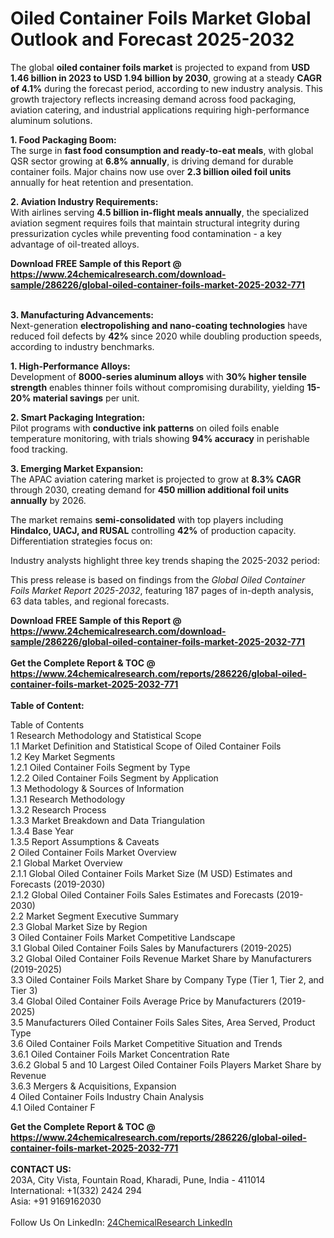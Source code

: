 <h1>Oiled Container Foils Market Global Outlook and Forecast 2025-2032</h1><p>The global <strong>oiled container foils market</strong> is projected to expand from <strong>USD 1.46 billion in 2023 to USD 1.94 billion by 2030</strong>, growing at a steady <strong>CAGR of 4.1%</strong> during the forecast period, according to new industry analysis. This growth trajectory reflects increasing demand across food packaging, aviation catering, and industrial applications requiring high-performance aluminum solutions.</p><p><strong>1. Food Packaging Boom:</strong><br>
The surge in <strong>fast food consumption and ready-to-eat meals</strong>, with global QSR sector growing at <strong>6.8% annually</strong>, is driving demand for durable container foils. Major chains now use over <strong>2.3 billion oiled foil units</strong> annually for heat retention and presentation.</p><p><strong>2. Aviation Industry Requirements:</strong><br>
With airlines serving <strong>4.5 billion in-flight meals annually</strong>, the specialized aviation segment requires foils that maintain structural integrity during pressurization cycles while preventing food contamination - a key advantage of oil-treated alloys.</p><div><b>Download FREE Sample of this Report @ 
            <a href="https://www.24chemicalresearch.com/download-sample/286226/global-oiled-container-foils-market-2025-2032-771">
            https://www.24chemicalresearch.com/download-sample/286226/global-oiled-container-foils-market-2025-2032-771</a></b></div><br><p><strong>3. Manufacturing Advancements:</strong><br>
Next-generation <strong>electropolishing and nano-coating technologies</strong> have reduced foil defects by <strong>42%</strong> since 2020 while doubling production speeds, according to industry benchmarks.</p><p><strong>1. High-Performance Alloys:</strong><br>
Development of <strong>8000-series aluminum alloys</strong> with <strong>30% higher tensile strength</strong> enables thinner foils without compromising durability, yielding <strong>15-20% material savings</strong> per unit.</p><p><strong>2. Smart Packaging Integration:</strong><br>
Pilot programs with <strong>conductive ink patterns</strong> on oiled foils enable temperature monitoring, with trials showing <strong>94% accuracy</strong> in perishable food tracking.</p><p><strong>3. Emerging Market Expansion:</strong><br>
The APAC aviation catering market is projected to grow at <strong>8.3% CAGR</strong> through 2030, creating demand for <strong>450 million additional foil units annually</strong> by 2026.</p><p>The market remains <strong>semi-consolidated</strong> with top players including <strong>Hindalco, UACJ, and RUSAL</strong> controlling <strong>42%</strong> of production capacity. Differentiation strategies focus on:</p><p>Industry analysts highlight three key trends shaping the 2025-2032 period:</p><p>This press release is based on findings from the <em>Global Oiled Container Foils Market Report 2025-2032</em>, featuring 187 pages of in-depth analysis, 63 data tables, and regional forecasts.</p><div><b>Download FREE Sample of this Report @ 
            <a href="https://www.24chemicalresearch.com/download-sample/286226/global-oiled-container-foils-market-2025-2032-771">
            https://www.24chemicalresearch.com/download-sample/286226/global-oiled-container-foils-market-2025-2032-771</a></b></div><br><div><b>Get the Complete Report & TOC @ 
            <a href="https://www.24chemicalresearch.com/reports/286226/global-oiled-container-foils-market-2025-2032-771">
            https://www.24chemicalresearch.com/reports/286226/global-oiled-container-foils-market-2025-2032-771</a></b></div><br>
            <b>Table of Content:</b><p>Table of Contents<br />
1 Research Methodology and Statistical Scope<br />
1.1 Market Definition and Statistical Scope of Oiled Container Foils<br />
1.2 Key Market Segments<br />
1.2.1 Oiled Container Foils Segment by Type<br />
1.2.2 Oiled Container Foils Segment by Application<br />
1.3 Methodology & Sources of Information<br />
1.3.1 Research Methodology<br />
1.3.2 Research Process<br />
1.3.3 Market Breakdown and Data Triangulation<br />
1.3.4 Base Year<br />
1.3.5 Report Assumptions & Caveats<br />
2 Oiled Container Foils Market Overview<br />
2.1 Global Market Overview<br />
2.1.1 Global Oiled Container Foils Market Size (M USD) Estimates and Forecasts (2019-2030)<br />
2.1.2 Global Oiled Container Foils Sales Estimates and Forecasts (2019-2030)<br />
2.2 Market Segment Executive Summary<br />
2.3 Global Market Size by Region<br />
3 Oiled Container Foils Market Competitive Landscape<br />
3.1 Global Oiled Container Foils Sales by Manufacturers (2019-2025)<br />
3.2 Global Oiled Container Foils Revenue Market Share by Manufacturers (2019-2025)<br />
3.3 Oiled Container Foils Market Share by Company Type (Tier 1, Tier 2, and Tier 3)<br />
3.4 Global Oiled Container Foils Average Price by Manufacturers (2019-2025)<br />
3.5 Manufacturers Oiled Container Foils Sales Sites, Area Served, Product Type<br />
3.6 Oiled Container Foils Market Competitive Situation and Trends<br />
3.6.1 Oiled Container Foils Market Concentration Rate<br />
3.6.2 Global 5 and 10 Largest Oiled Container Foils Players Market Share by Revenue<br />
3.6.3 Mergers & Acquisitions, Expansion<br />
4 Oiled Container Foils Industry Chain Analysis<br />
4.1 Oiled Container F</p><div><b>Get the Complete Report & TOC @ 
            <a href="https://www.24chemicalresearch.com/reports/286226/global-oiled-container-foils-market-2025-2032-771">
            https://www.24chemicalresearch.com/reports/286226/global-oiled-container-foils-market-2025-2032-771</a></b></div><br><b>CONTACT US:</b><br>
            203A, City Vista, Fountain Road, Kharadi, Pune, India - 411014<br>
            International: +1(332) 2424 294<br>
            Asia: +91 9169162030 <br><br>
            Follow Us On LinkedIn: <a href="https://www.linkedin.com/company/24chemicalresearch/">24ChemicalResearch LinkedIn</a>